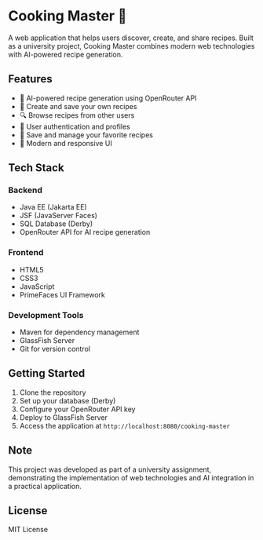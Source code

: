 # Cooking Master 🍳

A web application that helps users discover, create, and share recipes. Built as a university project, Cooking Master combines modern web technologies with AI-powered recipe generation.

## Features

- 🤖 AI-powered recipe generation using OpenRouter API
- 📝 Create and save your own recipes
- 🔍 Browse recipes from other users
- 👤 User authentication and profiles
- 💾 Save and manage your favorite recipes
- 🎨 Modern and responsive UI

## Tech Stack

### Backend
- Java EE (Jakarta EE)
- JSF (JavaServer Faces)
- SQL Database (Derby)
- OpenRouter API for AI recipe generation

### Frontend
- HTML5
- CSS3
- JavaScript
- PrimeFaces UI Framework

### Development Tools
- Maven for dependency management
- GlassFish Server
- Git for version control

## Getting Started

1. Clone the repository
2. Set up your database (Derby)
3. Configure your OpenRouter API key
4. Deploy to GlassFish Server
5. Access the application at `http://localhost:8080/cooking-master`

## Note
This project was developed as part of a university assignment, demonstrating the implementation of web technologies and AI integration in a practical application.

## License
MIT License 